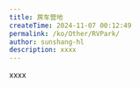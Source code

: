 ```yaml
---
title: 房车营地
createTime: 2024-11-07 00:12:49
permalink: /ko/Other/RVPark/
author: sunshang-hl
description: xxxx
---
```


xxxx